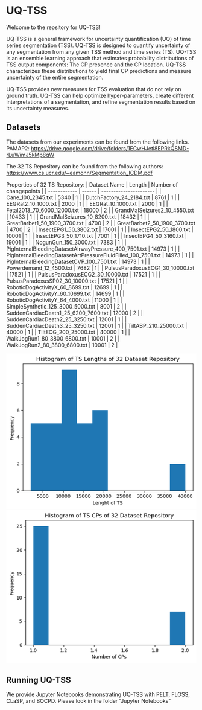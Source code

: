 # UQ-TSS
Welcome to the repsitory for UQ-TSS!

UQ-TSS is a general framework for uncertainty quantification (UQ) of time series segmentation (TSS). UQ-TSS is designed to quantify uncertainty of any segmentation from any  given TSS method and time series (TS). UQ-TSS is an ensemble learning approach that estimates probability distributions of TSS output components: The CP presence and the CP location. UQ-TSS characterizes these distributions to yield final CP predictions and measure uncertainty of the entire segmentation. 

UQ-TSS provides new measures for TSS evaluation that do not rely on ground truth. UQ-TSS can help optimize hyper-parameters, create different interpretations of a segmentation, and refine segmentation results based on its uncertainty measures. 

## Datasets
The datasets from our experiments can be found from the following links.
PAMAP2: https://drive.google.com/drive/folders/1ECwHJetl8EPRkQSMD-rLuWimJ5kMp8qW

The 32 TS Repository can be found from the following authors: https://www.cs.ucr.edu/~eamonn/Segmentation_ICDM.pdf 

Properties of 32 TS Repository:
| Dataset Name | Length | Number of changepoints |
| ------------ | ------ | ---------------------- |
| Cane_100_2345.txt | 5340 | 1 |
| DutchFactory_24_2184.txt | 8761 | 1 |
| EEGRat2_10_1000.txt | 2000 | 1 |
| EEGRat_10_1000.txt | 2000 | 1 |
| Fetal2013_70_6000_12000.txt | 18000 | 2 |
| GrandMalSeizures2_10_4550.txt | 10433 | 1 |
| GrandMalSeizures_10_8200.txt | 18432 | 1 |
| GreatBarbet1_50_1900_3700.txt | 4700 | 2 |
| GreatBarbet2_50_1900_3700.txt | 4700 | 2 |
| InsectEPG1_50_3802.txt | 17001 | 1 |
| InsectEPG2_50_1800.txt | 10001 | 1 |
| InsectEPG3_50_1710.txt | 7001 | 1 |
| InsectEPG4_50_3160.txt | 19001 | 1 |
| NogunGun_150_3000.txt | 7383 | 1 |
| PigInternalBleedingDatasetAirwayPressure_400_7501.txt | 14973 | 1 |
| PigInternalBleedingDatasetArtPressureFluidFilled_100_7501.txt | 14973 | 1 |
| PigInternalBleedingDatasetCVP_100_7501.txt | 14973 | 1 |
| Powerdemand_12_4500.txt | 7682 | 1 |
| PulsusParadoxusECG1_30_10000.txt | 17521 | 1 |
| PulsusParadoxusECG2_30_10000.txt | 17521 | 1 |
| PulsusParadoxusSP02_30_10000.txt | 17521 | 1 |
| RoboticDogActivityX_60_8699.txt | 12699 | 1 |
| RoboticDogActivityY_60_10699.txt | 14699 | 1 |
| RoboticDogActivityY_64_4000.txt | 11000 | 1 |
| SimpleSynthetic_125_3000_5000.txt | 8001 | 2 |
| SuddenCardiacDeath1_25_6200_7600.txt | 12000 | 2 |
| SuddenCardiacDeath2_25_3250.txt | 12001 | 1 |
| SuddenCardiacDeath3_25_3250.txt | 12001 | 1 |
| TiltABP_210_25000.txt | 40000 | 1 |
| TiltECG_200_25000.txt | 40000 | 1 |
| WalkJogRun1_80_3800_6800.txt | 10001 | 2 |
| WalkJogRun2_80_3800_6800.txt | 10001 | 2 |

![Historgram of TS Lenths](./Images/lengths.png)
![Historgram of TS Cps](./Images/Cps.png)

## Running UQ-TSS
We provide Jupyter Notebooks demonstrating UQ-TSS with PELT, FLOSS, CLaSP, and BOCPD. Please look in the folder "Jupyter Notebooks" 
